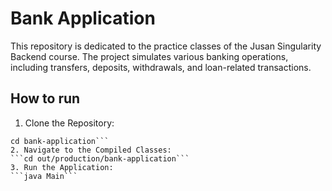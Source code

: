 # Bank Application

This repository is dedicated to the practice classes of the Jusan Singularity Backend course. The project simulates various banking operations, including transfers, deposits, withdrawals, and loan-related transactions.

## How to run
1. Clone the Repository:
```git clone git@github.com:dilnazZhumabaikyzy/bank-application.git
cd bank-application```
2. Navigate to the Compiled Classes:
```cd out/production/bank-application```
3. Run the Application:
```java Main```
